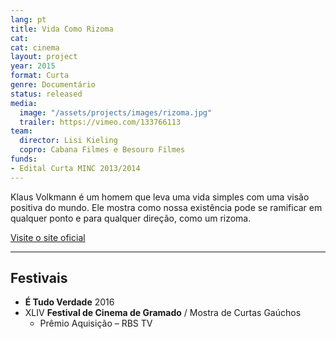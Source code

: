 ```yaml
---
lang: pt
title: Vida Como Rizoma
cat:
cat: cinema
layout: project
year: 2015
format: Curta
genre: Documentário
status: released
media:
  image: "/assets/projects/images/rizoma.jpg"
  trailer: https://vimeo.com/133766113
team:
  director: Lisi Kieling
  copro: Cabana Filmes e Besouro Filmes
funds:
- Edital Curta MINC 2013/2014
---
```


Klaus Volkmann é um homem que leva uma vida simples com uma visão positiva do mundo. Ele mostra como nossa existência pode se ramificar em qualquer ponto e para qualquer direção, como um rizoma.

[Visite o site oficial](http://vidacomorizoma.com.br)

---

## Festivais

* **É Tudo Verdade** 2016
* XLIV **Festival de Cinema de Gramado** / Mostra de Curtas Gaúchos
  * Prêmio Aquisição – RBS TV
